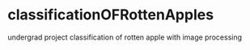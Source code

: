 # classificationOFRottenApples
undergrad project classification of rotten apple with image processing
